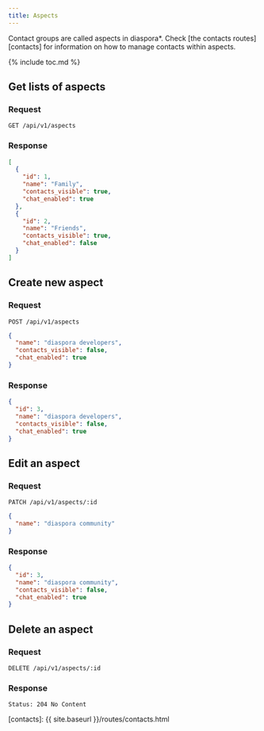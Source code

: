 ```yaml
---
title: Aspects
---
```


Contact groups are called aspects in diaspora\*. Check [the contacts routes][contacts] for information on how to manage contacts within aspects.

{% include toc.md %}

## Get lists of aspects

### Request

~~~
GET /api/v1/aspects
~~~

### Response

~~~json
[
  {
    "id": 1,
    "name": "Family",
    "contacts_visible": true,
    "chat_enabled": true
  },
  {
    "id": 2,
    "name": "Friends",
    "contacts_visible": true,
    "chat_enabled": false
  }
]
~~~

## Create new aspect

### Request

~~~
POST /api/v1/aspects
~~~
~~~json
{
  "name": "diaspora developers",
  "contacts_visible": false,
  "chat_enabled": true
}
~~~

### Response

~~~json
{
  "id": 3,
  "name": "diaspora developers",
  "contacts_visible": false,
  "chat_enabled": true
}
~~~

## Edit an aspect

### Request

~~~
PATCH /api/v1/aspects/:id
~~~
~~~json
{
  "name": "diaspora community"
}
~~~

### Response

~~~json
{
  "id": 3,
  "name": "diaspora community",
  "contacts_visible": false,
  "chat_enabled": true
}
~~~

## Delete an aspect

### Request

~~~
DELETE /api/v1/aspects/:id
~~~

### Response

~~~
Status: 204 No Content
~~~

[contacts]: {{ site.baseurl }}/routes/contacts.html
